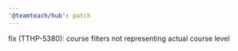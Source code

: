 ```yaml
---
'@teamteach/hub': patch
---
```


fix (TTHP-5380): course filters not representing actual course level
